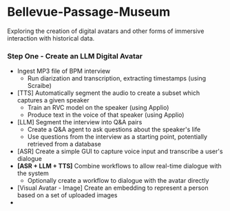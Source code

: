 # Bellevue-Passage-Museum

Exploring the creation of digital avatars and other forms of immersive interaction with historical data.

### Step One - Create an LLM Digital Avatar
- Ingest MP3 file of BPM interview
  - Run diarization and transcription, extracting timestamps (using Scraibe)
- [TTS] Automatically segment the audio to create a subset which captures a given speaker
  - Train an RVC model on the speaker (using Applio)
  - Produce text in the voice of that speaker (using Applio)
- [LLM] Segment the interview into Q&A pairs
  - Create a Q&A agent to ask questions about the speaker's life
  - Use questions from the interview as a starting point, potentially retrieved from a database
- [ASR] Create a simple GUI to capture voice input and transcribe a user's dialogue
- **[ASR + LLM + TTS]** Combine workflows to allow real-time dialogue with the system
  - Optionally create a workflow to dialogue with the avatar directly
- [Visual Avatar - Image] Create an embedding to represent a person based on a set of uploaded images
- 